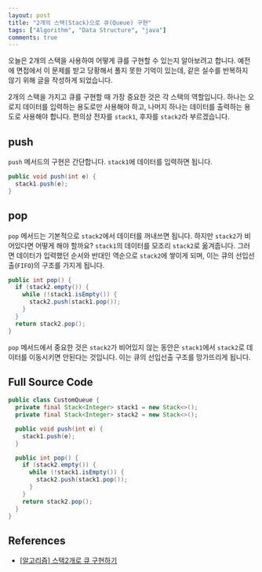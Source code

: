 ```yaml
---
layout: post
title: "2개의 스택(Stack)으로 큐(Queue) 구현"
tags: ["Algorithm", "Data Structure", "java"]
comments: true
---
```


오늘은 2개의 스택을 사용하여 어떻게 큐를 구현할 수 있는지 알아보려고 합니다. 예전에 면접에서 이 문제를 받고 당황해서 풀지 못한 기억이 있는데, 같은 실수를 반복하지 않기 위해 글을 작성하게 되었습니다.

2개의 스택을 가지고 큐를 구현할 때 가장 중요한 것은 각 스택의 역할입니다. 하나는 오로지 데이터를 입력하는 용도로만 사용해야 하고, 나머지 하나는 데이터를 출력하는 용도로 사용해야 합니다. 편의상 전자를 `stack1`, 후자를 `stack2`라 부르겠습니다.

## push

`push` 메서드의 구현은 간단합니다. `stack1`에 데이터를 입력하면 됩니다.

```java
public void push(int e) {
  stack1.push(e);
}
```

## pop

`pop` 메서드는 기본적으로 `stack2`에서 데이터를 꺼내쓰면 됩니다. 하지만 `stack2`가 비어있다면 어떻게 해야 할까요? `stack1`의 데이터를 모조리 `stack2`로 옮겨줍니다. 그러면 데이터가 입력했던 순서와 반대인 역순으로 `stack2`에 쌓이게 되며, 이는 큐의 선입선출(`FIFO`)의 구조를 가지게 됩니다.

```java
public int pop() {
  if (stack2.empty()) {
    while (!stack1.isEmpty()) {
      stack2.push(stack1.pop());
    }
  }
  return stack2.pop();
}
```

`pop` 메서드에서 중요한 것은 `stack2`가 비어있지 않는 동안은 `stack1`에서 `stack2`로 데이터를 이동시키면 안된다는 것입니다. 이는 큐의 선입선출 구조를 망가뜨리게 됩니다.

## Full Source Code

```java
public class CustomQueue {
  private final Stack<Integer> stack1 = new Stack<>();
  private final Stack<Integer> stack2 = new Stack<>();

  public void push(int e) {
    stack1.push(e);
  }

  public int pop() {
    if (stack2.empty()) {
      while (!stack1.isEmpty()) {
        stack2.push(stack1.pop());
      }
    }
    return stack2.pop();
  }
}
```

## References

- [[알고리즘] 스택2개로 큐 구현하기](https://limkydev.tistory.com/185)
